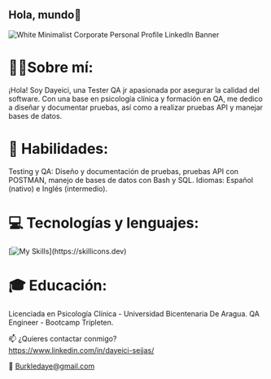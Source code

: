 ## Hola, mundo👋
![White Minimalist Corporate Personal Profile LinkedIn Banner](https://github.com/user-attachments/assets/d6ef1d1e-1a84-4105-bcc9-4cb60afe6f84)

# 👩‍💻Sobre mí:

¡Hola! Soy Dayeici, una Tester QA jr apasionada por asegurar la calidad del software. Con una base en psicología clínica y formación en QA, me dedico a diseñar y documentar pruebas, así como a realizar pruebas API y manejar bases de datos.

# 🌟 Habilidades:
Testing y QA: Diseño y documentación de pruebas, pruebas API con POSTMAN, manejo de bases de datos con Bash y SQL.
Idiomas: Español (nativo) e Inglés (intermedio).

# 💻 Tecnologías y lenguajes: 
[![My Skills](https://skillicons.dev/icons?i=androidstudio,html,css,bash,figma,github,postman,py,pycharm,selenium,)](https://skillicons.dev)


# 🎓 Educación:
Licenciada en Psicología Clínica - Universidad Bicentenaria De Aragua.
QA Engineer - Bootcamp Tripleten.

📫 ¿Quieres contactar conmigo?  
https://www.linkedin.com/in/dayeici-seijas/

💌 Burkledaye@gmail.com 

